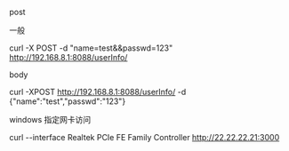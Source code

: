 post

一般

curl -X POST -d "name=test&&passwd=123" http://192.168.8.1:8088/userInfo/

body

curl -XPOST http://192.168.8.1:8088/userInfo/ -d {"name":"test","passwd":"123"}



windows 指定网卡访问

curl  --interface Realtek PCIe FE Family Controller http://22.22.22.21:3000